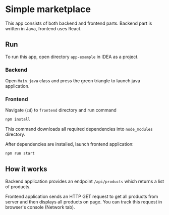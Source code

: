 # Simple marketplace

This app consists of both backend and frontend parts. Backend part is written in Java,
frontend uses React.

## Run
To run this app, open directory `app-example` in IDEA as a project.

### Backend

Open `Main.java` class and press the green triangle to launch java application.

### Frontend

Navigate (`cd`) to `frontend` directory and run command

```bash
npm install
```

This command downloads all required dependencies into `node_modules` directory.

After dependencies are installed, launch frontend application:

```bash
npm run start
```

## How it works

Backend application provides an endpoint `/api/products` which returns a list of products.

Frontend application sends an HTTP GET request to get all products from server and then
displays all products on page. You can track this request in browser's console (Network tab).
